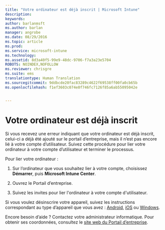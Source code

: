 ```yaml
---
title: "Votre ordinateur est déjà inscrit | Microsoft Intune"
description: 
keywords: 
author: barlanmsft
ms.author: barlan
manager: angrobe
ms.date: 08/29/2016
ms.topic: article
ms.prod: 
ms.service: microsoft-intune
ms.technology: 
ms.assetid: 8d3a40f5-99e9-48dc-9706-f7a3a23e5704
ROBOTS: NOINDEX,NOFOLLOW
ms.reviewer: chrisgre
ms.suite: ems
translationtype: Human Translation
ms.sourcegitcommit: 9ddbcde20fac83289c4622f69538ff00fa0cb65b
ms.openlocfilehash: f1ef3603c074e0f746fc7126f85a6ab55095042e


---
```



# <a name="your-computer-is-already-enrolled"></a>Votre ordinateur est déjà inscrit

Si vous recevez une erreur indiquant que votre ordinateur est déjà inscrit, celui-ci a déjà été ajouté sur le portail d’entreprise, mais il n’est pas encore lié à votre compte d’utilisateur. Suivez cette procédure pour lier votre ordinateur à votre compte d’utilisateur et terminer le processus.  

Pour lier votre ordinateur :

1.  Sur l’ordinateur que vous souhaitez lier à votre compte, choisissez **Démarrer**, puis **Microsoft Intune Center**.

2.  Ouvrez le Portail d’entreprise.

3.  Suivez les invites pour lier l'ordinateur à votre compte d'utilisateur.

Si vous voulez désinscrire votre appareil, suivez les instructions correspondant au type d’appareil que vous avez : [Android](unenroll-your-device-from-intune-android.md), [iOS](unenroll-your-device-from-intune-ios.md) ou [Windows](unenroll-your-device-from-intune-windows.md).

Encore besoin d’aide ? Contactez votre administrateur informatique. Pour obtenir ses coordonnées, consultez le [site web du Portail d’entreprise](http://portal.manage.microsoft.com).



<!--HONumber=Nov16_HO1-->


